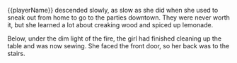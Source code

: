 {{playerName}} descended slowly, as slow as she did when she used to sneak out from home to go to the parties downtown. They were never worth it, but she learned a lot about creaking wood and spiced up lemonade.

Below, under the dim light of the fire, the girl had finished cleaning up the table and was now sewing. She faced the front door, so her back was to the stairs.
